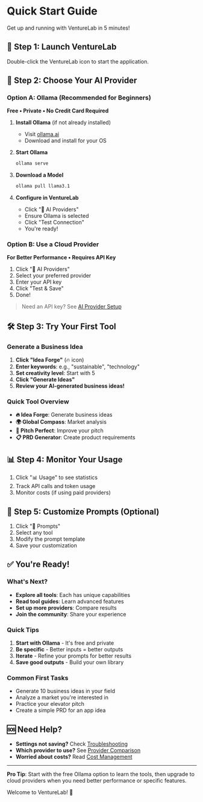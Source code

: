 # Quick Start Guide

Get up and running with VentureLab in 5 minutes!

## 🚀 Step 1: Launch VentureLab

Double-click the VentureLab icon to start the application.

## 🤖 Step 2: Choose Your AI Provider

### Option A: Ollama (Recommended for Beginners)
**Free • Private • No Credit Card Required**

1. **Install Ollama** (if not already installed)
   - Visit [ollama.ai](https://ollama.ai)
   - Download and install for your OS
   
2. **Start Ollama**
   ```bash
   ollama serve
   ```

3. **Download a Model**
   ```bash
   ollama pull llama3.1
   ```

4. **Configure in VentureLab**
   - Click "🤖 AI Providers"
   - Ensure Ollama is selected
   - Click "Test Connection"
   - You're ready!

### Option B: Use a Cloud Provider
**For Better Performance • Requires API Key**

1. Click "🤖 AI Providers"
2. Select your preferred provider
3. Enter your API key
4. Click "Test & Save"
5. Done!

> Need an API key? See [AI Provider Setup](./ai-provider-setup.md)

## 🛠️ Step 3: Try Your First Tool

### Generate a Business Idea

1. **Click "Idea Forge"** (🔥 icon)
2. **Enter keywords**: e.g., "sustainable", "technology"
3. **Set creativity level**: Start with 5
4. **Click "Generate Ideas"**
5. **Review your AI-generated business ideas!**

### Quick Tool Overview

- **🔥 Idea Forge**: Generate business ideas
- **🌍 Global Compass**: Market analysis
- **🎤 Pitch Perfect**: Improve your pitch
- **📋 PRD Generator**: Create product requirements

## 📊 Step 4: Monitor Your Usage

1. Click "📊 Usage" to see statistics
2. Track API calls and token usage
3. Monitor costs (if using paid providers)

## 🧠 Step 5: Customize Prompts (Optional)

1. Click "🧠 Prompts"
2. Select any tool
3. Modify the prompt template
4. Save your customization

## ✅ You're Ready!

### What's Next?

- **Explore all tools**: Each has unique capabilities
- **Read tool guides**: Learn advanced features
- **Set up more providers**: Compare results
- **Join the community**: Share your experience

### Quick Tips

1. **Start with Ollama** - It's free and private
2. **Be specific** - Better inputs = better outputs
3. **Iterate** - Refine your prompts for better results
4. **Save good outputs** - Build your own library

### Common First Tasks

- Generate 10 business ideas in your field
- Analyze a market you're interested in
- Practice your elevator pitch
- Create a simple PRD for an app idea

## 🆘 Need Help?

- **Settings not saving?** Check [Troubleshooting](./troubleshooting.md)
- **Which provider to use?** See [Provider Comparison](./provider-comparison.md)
- **Worried about costs?** Read [Cost Management](./cost-management.md)

---

**Pro Tip**: Start with the free Ollama option to learn the tools, then upgrade to cloud providers when you need better performance or specific features.

Welcome to VentureLab! 🎉